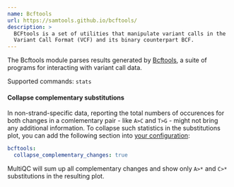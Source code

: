 ```yaml
---
name: Bcftools
url: https://samtools.github.io/bcftools/
description: >
  BCFtools is a set of utilities that manipulate variant calls in the
  Variant Call Format (VCF) and its binary counterpart BCF.
---
```


The Bcftools module parses results generated by
[Bcftools](https://samtools.github.io/bcftools/),
a suite of programs for interacting with variant call data.

Supported commands: `stats`

#### Collapse complementary substitutions

In non-strand-specific data, reporting the total numbers of occurences for both changes
in a comlementary pair - like `A>C` and `T>G` - might not bring any additional information.
To collapse such statistics in the substitutions plot, you can add the following section into
[your configuration](http://multiqc.info/docs/#configuring-multiqc):

```yaml
bcftools:
  collapse_complementary_changes: true
```

MultiQC will sum up all complementary changes and show only `A>*` and `C>*` substitutions
in the resulting plot.
